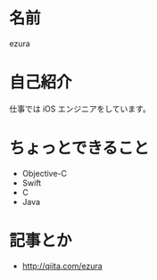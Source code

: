 # 名前
ezura

# 自己紹介
仕事では iOS エンジニアをしています。

# ちょっとできること
* Objective-C
* Swift
* C
* Java

# 記事とか
* http://qiita.com/ezura

